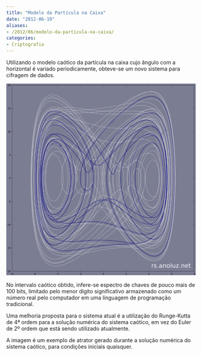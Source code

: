 ```yaml
---
title: "Modelo da Partícula na Caixa"
date: "2012-06-19"
aliases:
- /2012/06/modelo-da-particula-na-caixa/
categories:
- Criptografia
---
```

Utilizando o modelo caótico da partícula na caixa cujo ângulo com a horizontal é variado periodicamente, obteve-se um novo sistema para cifragem de dados.

[![](/images/atrator.png "Atrator da Partícula na Caixa")](/images/atrator.png)

No intervalo caótico obtido, infere-se espectro de chaves de pouco mais de 100 bits, limitado pelo menor dígito significativo armazenado como um número real pelo computador em uma linguagem de programação tradicional.

Uma melhoria proposta para o sistema atual é a utilização do Runge-Kutta de 4ª ordem para a solução numérica do sistema caótico, em vez do Euler de 2º ordem que está sendo utilizado atualmente.

A imagem é um exemplo de atrator gerado durante a solução numérica do sistema caótico, para condições iniciais quaisquer.
